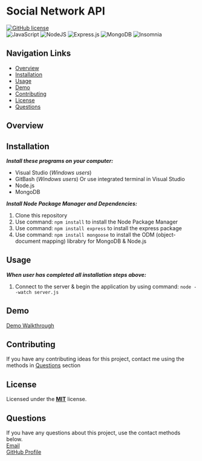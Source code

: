 # Social Network API
[![GitHub license](https://img.shields.io/badge/License-MIT-teal.svg)](https://opensource.org/licenses/MIT)<br>
![JavaScript](https://img.shields.io/badge/javascript-%23323330.svg?style=for-the-badge&logo=javascript&logoColor=%23F7DF1E)
![NodeJS](https://img.shields.io/badge/node.js-6DA55F?style=for-the-badge&logo=node.js&logoColor=white)
![Express.js](https://img.shields.io/badge/express.js-%23404d59.svg?style=for-the-badge&logo=express&logoColor=%2361DAFB)
![MongoDB](https://img.shields.io/badge/MongoDB-%234ea94b.svg?style=for-the-badge&logo=mongodb&logoColor=white)
![Insomnia](https://img.shields.io/badge/Insomnia-black?style=for-the-badge&logo=insomnia&logoColor=5849BE)

## Navigation Links
+ [Overview](#overview)
+ [Installation](#installation)
+ [Usage](#usage)
+ [Demo](#demo)
+ [Contributing](#contributing)
+ [License](#license)
+ [Questions](#questions)

## Overview


## Installation
***Install these programs on your computer:***
+ Visual Studio (*Windows users*)<br>
+ GitBash (*Windows users*) Or use integrated terminal in Visual Studio<br> 
+ Node.js<br>
+ MongoDB<br>

***Install Node Package Manager and Dependencies:***<br>
1. Clone this repository<br>
2. Use command: `npm install` to install the Node Package Manager<br> 
3. Use command: `npm install express` to install the express package<br>
4. Use command: `npm install mongoose` to install the ODM (object-document mapping) librabry for MongoDB & Node.js<br>

## Usage
***When user has completed all installation steps above:***<br> 
1. Connect to the server & begin the application by using command: `node --watch server.js`<br> 

## Demo
[Demo Walkthrough](https://drive.google.com/file/d/11-lspdVNFxWrrWCYSI3h-ERPZQrjoBTT/view?usp=sharing)<br>

## Contributing
If you have any contributing ideas for this project, contact me using the methods in [Questions](#questions) section

## License
Licensed under the <a href="https://github.com/techmack92/social-network-API/blob/main/LICENSE"> **MIT**</a> license.

## Questions
If you have any questions about this project, use the contact methods below.<br>
[Email](mailto:mldixon9750@gmail.com)<br>
[GitHub Profile](https://github.com/techmack92) 